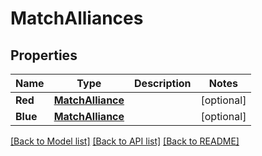 # MatchAlliances

## Properties

Name | Type | Description | Notes
------------ | ------------- | ------------- | -------------
**Red** | [**MatchAlliance**](Match_alliance.md) |  | [optional] 
**Blue** | [**MatchAlliance**](Match_alliance.md) |  | [optional] 

[[Back to Model list]](../README.md#documentation-for-models) [[Back to API list]](../README.md#documentation-for-api-endpoints) [[Back to README]](../README.md)


